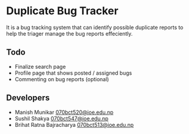 Duplicate Bug Tracker
=================================================

It is a bug tracking system that can identify possible duplicate reports to
help the triager manage the bug reports effeciently.

Todo
----

* Finalize search page
* Profile page that shows posted / assigned bugs
* Commenting on bug reports (optional)

Developers
----------

* Manish Munikar <070bct520@ioe.edu.np>
* Sushil Shakya <070bct547@ioe.edu.np>
* Brihat Ratna Bajracharya <070bct513@ioe.edu.np>
